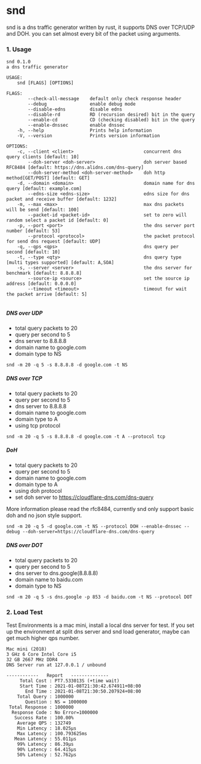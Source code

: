 # snd
snd is a dns traffic generator written by rust, it supports DNS over TCP/UDP and DOH. 
you can set almost every bit of the packet using arguments. 


### 1. Usage

```
snd 0.1.0
a dns traffic generator

USAGE:
    snd [FLAGS] [OPTIONS]

FLAGS:
        --check-all-message    default only check response header
        --debug                enable debug mode
        --disable-edns         disable edns
        --disable-rd           RD (recursion desired) bit in the query
        --enable-cd            CD (checking disabled) bit in the query
        --enable-dnssec        enable dnssec
    -h, --help                 Prints help information
    -V, --version              Prints version information

OPTIONS:
    -c, --client <client>                          concurrent dns query clients [default: 10]
        --doh-server <doh-server>                  doh server based RFC8484 [default: https://dns.alidns.com/dns-query]
        --doh-server-method <doh-server-method>    doh http method[GET/POST] [default: GET]
    -d, --domain <domain>                          domain name for dns query [default: example.com]
        --edns-size <edns-size>                    edns size for dns packet and receive buffer [default: 1232]
    -m, --max <max>                                max dns packets will be send [default: 100]
        --packet-id <packet-id>                    set to zero will random select a packet id [default: 0]
    -p, --port <port>                              the dns server port number [default: 53]
        --protocol <protocol>                      the packet protocol for send dns request [default: UDP]
    -q, --qps <qps>                                dns query per second [default: 10]
    -t, --type <qty>                               dns query type [multi types supported] [default: A,SOA]
    -s, --server <server>                          the dns server for benchmark [default: 8.8.8.8]
        --source-ip <source>                       set the source ip address [default: 0.0.0.0]
        --timeout <timeout>                        timeout for wait the packet arrive [default: 5]


```

##### DNS over UDP 

- total query packets to 20
- query per second to 5
- dns server to 8.8.8.8
- domain name to google.com
- domain type to NS 
  
```
snd -m 20 -q 5 -s 8.8.8.8 -d google.com -t NS

```


##### DNS over TCP

- total query packets to 20
- query per second to 5
- dns server to 8.8.8.8
- domain name to google.com
- domain type to A 
- using tcp protocol 


```
snd -m 20 -q 5 -s 8.8.8.8 -d google.com -t A --protocol tcp
```

##### DoH

- total query packets to 20
- query per second to 5
- domain name to google.com
- domain type to A 
- using doh protocol
- set doh server to https://cloudflare-dns.com/dns-query

More information please read the rfc8484, currently snd only support basic doh 
and no json style support.

```
snd -m 20 -q 5 -d google.com -t NS --protocol DOH --enable-dnssec --debug --doh-server=https://cloudflare-dns.com/dns-query
```


##### DNS over DOT

- total query packets to 20
- query per second to 5
- dns server to dns.google(8.8.8.8)
- domain name to baidu.com
- domain type to NS

```
snd -m 20 -q 5 -s dns.google -p 853 -d baidu.com -t NS --protocol DOT

```




### 2. Load Test 

Test Environments is a mac mini, install a local dns server for test. If you set up the environment at split dns server and snd load generator,
maybe can get much higher qps number.

```
Mac mini (2018)
3 GHz 6 Core Intel Core i5
32 GB 2667 MHz DDR4
DNS Server run at 127.0.0.1 / unbound 
```


```
------------   Report   --------------
     Total Cost : PT7.533013S (+time wait)
     Start Time : 2021-01-08T21:30:42.674911+08:00
       End Time : 2021-01-08T21:30:50.207924+08:00
    Total Query : 1000000
       Question : NS = 1000000
 Total Response : 1000000
  Response Code : No Error=1000000
   Success Rate : 100.00%
    Average QPS : 132749
    Min Latency : 18.025µs
    Max Latency : 100.793625ms
   Mean Latency : 55.011µs
    99% Latency : 86.39µs
    90% Latency : 64.415µs
    50% Latency : 52.762µs
```